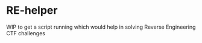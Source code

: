 # RE-helper

WIP to get a script running which would help in solving Reverse Engineering CTF challenges
